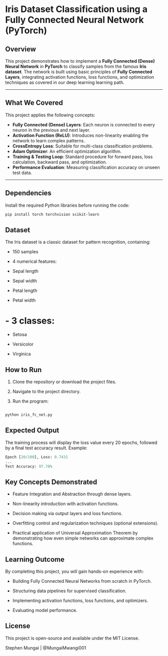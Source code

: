 
#  Iris Dataset Classification using a Fully Connected Neural Network (PyTorch)

##  Overview

This project demonstrates how to implement a **Fully Connected (Dense) Neural Network** in **PyTorch** to classify samples from the famous **Iris dataset**. The network is built using basic principles of **Fully Connected Layers**, integrating activation functions, loss functions, and optimization techniques as covered in our deep learning learning path.

---

##  What We Covered

This project applies the following concepts:

- **Fully Connected (Dense) Layers**: Each neuron is connected to every neuron in the previous and next layer.
- **Activation Function (ReLU)**: Introduces non-linearity enabling the network to learn complex patterns.
- **CrossEntropy Loss**: Suitable for multi-class classification problems.
- **Adam Optimizer**: An efficient optimization algorithm.
- **Training & Testing Loop**: Standard procedure for forward pass, loss calculation, backward pass, and optimization.
- **Performance Evaluation**: Measuring classification accuracy on unseen test data.

---

##  Dependencies

Install the required Python libraries before running the code:

```bash
pip install torch torchvision scikit-learn

```


##  Dataset
The Iris dataset is a classic dataset for pattern recognition, containing:

- 150 samples

- 4 numerical features:

- Sepal length

- Sepal width

- Petal length

- Petal width

# - 3 classes:

- Setosa

- Versicolor

- Virginica

 ##  How to Run
1. Clone the repository or download the project files.

2. Navigate to the project directory.

3. Run the program:

``` bash

python iris_fc_net.py

```
## Expected Output
The training process will display the loss value every 20 epochs, followed by a final test accuracy result. Example:

```python
Epoch [20/100], Loss: 0.7431
...
Test Accuracy: 97.78%
```

##  Key Concepts Demonstrated
- Feature Integration and Abstraction through dense layers.

- Non-linearity introduction with activation functions.

- Decision making via output layers and loss functions.

- Overfitting control and regularization techniques (optional extensions).

-  Practical application of Universal Approximation Theorem by demonstrating how even simple networks can approximate complex functions.

## Learning Outcome
By completing this project, you will gain hands-on experience with:

-  Building Fully Connected Neural Networks from scratch in PyTorch.

- Structuring data pipelines for supervised classification.

-  Implementing activation functions, loss functions, and optimizers.

-  Evaluating model performance.

## License
This project is open-source and available under the MIT License.


Stephen Mungai | @MungaiMwangi001
